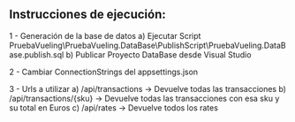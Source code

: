 Instrucciones de ejecución:
---------------------------
1 - Generación de la base de datos
  a) Ejecutar Script PruebaVueling\PruebaVueling.DataBase\PublishScript\PruebaVueling.DataBase.publish.sql
  b) Publicar Proyecto DataBase desde Visual Studio
  
2 - Cambiar ConnectionStrings del appsettings.json

3 - Urls a utilizar
  a) /api/transactions -> Devuelve todas las transacciones
  b) /api/transactions/{sku} -> Devuelve todas las transacciones con esa sku y su total en Euros
  c) /api/rates -> Devuelve todos los rates
